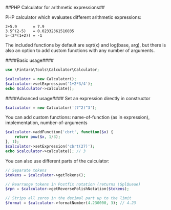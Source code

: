##PHP Calculator for arithmetic expressions##

PHP calculator which evaluates different arithmetic expressions:
```
2+5.9       = 7.9
3.5^(2-5)   = 0.02332361516035
5-(2*(1+2)) = -1
```

The included functions by default are sqrt(x) and log(base, arg), but
there is also an option to add custom functions with any number of arguments.

####Basic usage####
```php
use \Fintara\Tools\Calculator\Calculator;

$calculator = new Calculator();
$calculator->setExpression('1+2*3/4');
echo $calculator->calculate();
```

####Advanced usage####
Set an expression directly in constructor
```php
$calculator = new Calculator('(7^2)^3');
```

You can add custom functions:
name-of-function (as in expression), implementation, number-of-arguments
```php
$calculator->addFunction('cbrt', function($x) {
    return pow($x, 1/3);
}, 1);
$calculator->setExpression('cbrt(27)');
echo $calculator->calculate(); // 3
```

You can also use different parts of the calculator:
```php
// Separate tokens
$tokens = $calculator->getTokens();

// Rearrange tokens in Postfix notation (returns \SplQueue)
$rpn = $calculator->getReversePolishNotation($tokens);

// Strips all zeros in the decimal part up to the limit
$format = $calculator->formatNumber(4.230000, 3); // 4.23
```